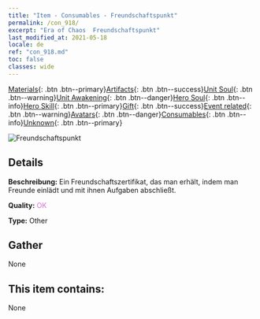 ```yaml
---
title: "Item - Consumables - Freundschaftspunkt"
permalink: /con_918/
excerpt: "Era of Chaos  Freundschaftspunkt"
last_modified_at: 2021-05-18
locale: de
ref: "con_918.md"
toc: false
classes: wide
---
```

 [Materials](/ItemsDE/){: .btn .btn--primary}[Artifacts](/ItemsDE/Artifacts/){: .btn .btn--success}[Unit Soul](/ItemsDE/UnitSoul/){: .btn .btn--warning}[Unit Awakening](/ItemsDE/UnitAwakening/){: .btn .btn--danger}[Hero Soul](/ItemsDE/HeroSoul/){: .btn .btn--info}[Hero Skill](/ItemsDE/HeroSkill/){: .btn .btn--primary}[Gift](/ItemsDE/Gift/){: .btn .btn--success}[Event related](/ItemsDE/Events/){: .btn .btn--warning}[Avatars](/ItemsDE/Avatars/){: .btn .btn--danger}[Consumables](/ItemsDE/Consumables/){: .btn .btn--info}[Unknown](/ItemsDE/Unknown/){: .btn .btn--primary}

 ![Freundschaftspunkt](/images/t/i_40006.png)

## Details
 **Beschreibung:** Ein Freundschaftszertifikat, das man erhält, indem man Freunde einlädt und mit ihnen Aufgaben abschließt.

 **Quality:** <span style="color: #DA70D6">OK</span>

 **Type:** Other

## Gather

  None

## This item contains:

  None

